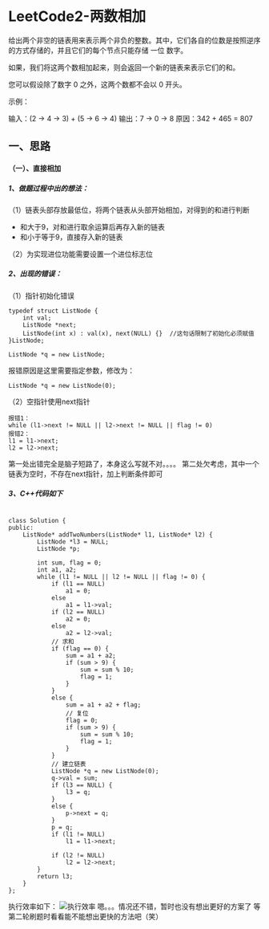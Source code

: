 # LeetCode2-两数相加

给出两个非空的链表用来表示两个非负的整数。其中，它们各自的位数是按照逆序的方式存储的，并且它们的每个节点只能存储 一位 数字。

如果，我们将这两个数相加起来，则会返回一个新的链表来表示它们的和。

您可以假设除了数字 0 之外，这两个数都不会以 0 开头。

示例：

输入：(2 -> 4 -> 3) + (5 -> 6 -> 4)
输出：7 -> 0 -> 8
原因：342 + 465 = 807

## 一、思路
#### （一）、直接相加
##### 1、做题过程中出的想法：
（1）链表头部存放最低位，将两个链表从头部开始相加，对得到的和进行判断
- 和大于9，对和进行取余运算后再存入新的链表
- 和小于等于9，直接存入新的链表

（2）为实现进位功能需要设置一个进位标志位

##### 2、出现的错误：
（1）指针初始化错误
```
typedef struct ListNode {
	int val;
	ListNode *next;
	ListNode(int x) : val(x), next(NULL) {}  //这句话限制了初始化必须赋值
}ListNode;

ListNode *q = new ListNode;
```
报错原因是这里需要指定参数，修改为：
```
ListNode *q = new ListNode(0);
```
（2）空指针使用next指针
```
报错1：
while (l1->next != NULL || l2->next != NULL || flag != 0)
报错2：
l1 = l1->next;
l2 = l2->next;
```
第一处出错完全是脑子短路了，本身这么写就不对。。。。
第二处欠考虑，其中一个链表为空时，不存在next指针，加上判断条件即可
##### 3、C++代码如下
```

class Solution {
public:
	ListNode* addTwoNumbers(ListNode* l1, ListNode* l2) {
		ListNode *l3 = NULL;
		ListNode *p;

		int sum, flag = 0;
		int a1, a2;
		while (l1 != NULL || l2 != NULL || flag != 0) {
			if (l1 == NULL)
				a1 = 0;
			else
				a1 = l1->val;
			if (l2 == NULL)
				a2 = 0;
			else
				a2 = l2->val;
			// 求和
			if (flag == 0) {
				sum = a1 + a2;
				if (sum > 9) {
					sum = sum % 10;
					flag = 1;
				}
			}
			else {
				sum = a1 + a2 + flag;
				// 复位
				flag = 0;
				if (sum > 9) {
					sum = sum % 10;
					flag = 1;
				}
			}
			// 建立链表
			ListNode *q = new ListNode(0);
			q->val = sum;
			if (l3 == NULL) {
				l3 = q;		
			}
			else {
				p->next = q;
			}
			p = q;
			if (l1 != NULL)
				l1 = l1->next;
			
			if (l2 != NULL)
				l2 = l2->next;
		}
		return l3;
	}
};
```

执行效率如下：
![执行效率](https://img-blog.csdnimg.cn/20190206230428530.png?x-oss-process=image/watermark,type_ZmFuZ3poZW5naGVpdGk,shadow_10,text_aHR0cHM6Ly9ibG9nLmNzZG4ubmV0L2x5ZDE5OTU=,size_16,color_FFFFFF,t_70)
嗯。。。情况还不错，暂时也没有想出更好的方案了
等第二轮刷题时看看能不能想出更快的方法吧（笑）
